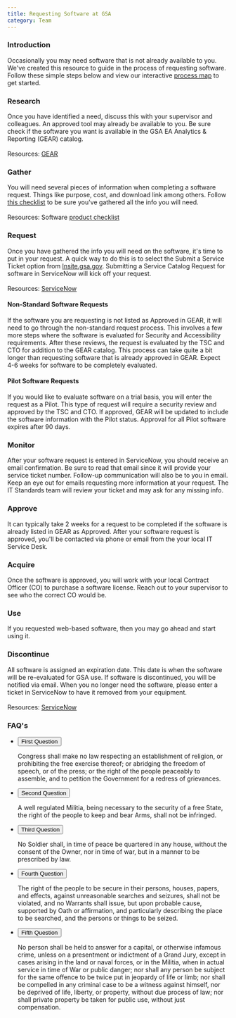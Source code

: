 ```yaml
---
title: Requesting Software at GSA
category: Team
---
```




### Introduction

Occasionally you may need software that is not already available to you. We've created this resource to guide in the process of requesting software. Follow these simple steps below and view our interactive [process map](http://codepen.io/saracope/full/aWPePG/) to get started.

### Research
Once you have identified a need, discuss this with your supervisor and colleagues. An approved tool may already be available to you. Be sure check if the software you want is available in the GSA EA Analytics & Reporting (GEAR) catalog.
<br>
<br>
Resources: [GEAR](#)

### Gather
You will need several pieces of information when completing a software request. Things like purpose, cost, and download link among others. Follow [this checklist](#) to be sure you've gathered all the info you will need.
<br>
<br>
Resources: Software [product checklist](#)

### Request
Once you have gathered the info you will need on the software, it's time to put in your request. A quick way to do this is to select the Submit a Service Ticket option from [Insite.gsa.gov](#). Submitting a Service Catalog Request for software in ServiceNow will kick off your request.
<br>
<br>
Resources: [ServiceNow](#)

#### Non-Standard Software Requests
If the software you are requesting is not listed as Approved in GEAR, it will need to go through the non-standard request process. This involves a few more steps where the software is evaluated for Security and Accessibility requirements. After these reviews, the request is evaluated by the TSC and CTO for addition to the GEAR catalog. This process can take quite a bit longer than requesting software that is already approved in GEAR. Expect 4-6 weeks for software to be completely evaluated.

#### Pilot Software Requests
If you would like to evaluate software on a trial basis, you will enter the request as a Pilot. This type of request will require a security review and approved by the TSC and CTO. If approved, GEAR will be updated to include the software information with the Pilot status. Approval for all Pilot software expires after 90 days.

### Monitor
After your software request is entered in ServiceNow, you should receive an email confirmation. Be sure to read that email since it will provide your service ticket number.  Follow-up communication will also be to you in email. Keep an eye out for emails requesting more information at your request. The IT Standards team will review your ticket and may ask for any missing info.

### Approve
It can typically take 2 weeks for a request to be completed if the software is already listed in GEAR as Approved. After your software request is approved, you'll be contacted via phone or email from the your local IT Service Desk.

### Acquire
Once the software is approved, you will work with your local Contract Officer (CO) to purchase a software license. Reach out to your supervisor to see who the correct CO would be.

### Use
If you requested web-based software, then you may go ahead and start using it.

### Discontinue
All software is assigned an expiration date. This date is when the software will be re-evaluated for GSA use. If software is discontinued, you will be notified via email.
When you no longer need the software, please enter a ticket in ServiceNow to have it removed from your equipment.
<br>
<br>
Resources: [ServiceNow](#)

### FAQ's

<ul class="usa-accordion">
  <li>
    <button class="usa-accordion-button"
      aria-expanded="true" aria-controls="Question-1">
      First Question
    </button>
    <div id="Question-1" class="usa-accordion-content">
      <p>
      Congress shall make no law respecting an establishment of religion, or prohibiting the free exercise thereof; or abridging the freedom of speech, or of the press; or the right of the people peaceably to assemble, and to petition the Government for a redress of grievances.
      </p>
    </div>
  </li>
  <li>
    <button class="usa-accordion-button"
      aria-controls="Question-2">
      Second Question
    </button>
    <div id="Question-2" class="usa-accordion-content">
      <p>
      A well regulated Militia, being necessary to the security of a free State, the right of the people to keep and bear Arms, shall not be infringed.
      </p>
    </div>
  </li>
  <li>
    <button class="usa-accordion-button"
        aria-controls="Question-3">
      Third Question
    </button>
    <div id="Question-3" class="usa-accordion-content">
      <p>
      No Soldier shall, in time of peace be quartered in any house, without the consent of the Owner, nor in time of war, but in a manner to be prescribed by law.
      </p>
    </div>
  </li>
  <li>
    <button class="usa-accordion-button"
      aria-controls="Question-4">
      Fourth Question
    </button>
    <div id="Question-4" class="usa-accordion-content">
      <p>
      The right of the people to be secure in their persons, houses, papers, and effects, against unreasonable searches and seizures, shall not be violated, and no Warrants shall issue, but upon probable cause, supported by Oath or affirmation, and particularly describing the place to be searched, and the persons or things to be seized.
      </p>
    </div>
  </li>
  <li>
    <button class="usa-accordion-button"
      aria-controls="Question-5">
      Fifth Question
    </button>
    <div id="Question-5" class="usa-accordion-content">
      <p>
      No person shall be held to answer for a capital, or otherwise infamous crime, unless on a presentment or indictment of a Grand Jury, except in cases arising in the land or naval forces, or in the Militia, when in actual service in time of War or public danger; nor shall any person be subject for the same offence to be twice put in jeopardy of life or limb; nor shall be compelled in any criminal case to be a witness against himself, nor be deprived of life, liberty, or property, without due process of law; nor shall private property be taken for public use, without just compensation.
      </p>
    </div>
  </li>
</ul>
